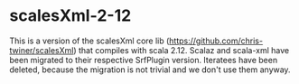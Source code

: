 # scalesXml-2-12
This is a version of the scalesXml core lib (https://github.com/chris-twiner/scalesXml) that compiles with scala 2.12.
Scalaz and scala-xml have been migrated to their respective SrfPlugin version. Iteratees have been deleted, because the 
migration is not trivial and we don't use them anyway.
